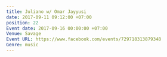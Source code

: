 ```yaml
---
title: Juliano w/ Omar Jayyusi
date: 2017-09-11 09:12:00 +07:00
position: 22
Event date: 2017-09-16 00:00:00 +07:00
Venue: Savage
Event URL: https://www.facebook.com/events/729718313879348
Genre: music
---
```


